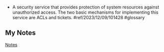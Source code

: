 - A security service that provides protection of system resources against unauthorized access. The two basic mechanisms for implementing this service are ACLs and tickets. #ref/2023/12/09/101428 #glossary 
## My Notes
[Notes](mynotes/access-control-service-notes.md)
